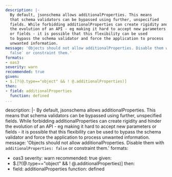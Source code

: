 ```yaml
---
description: |-
  By default, jsonschema allows additionalProperties. This means
  that schema validators can be bypassed using further, unspecified
  fields. While forbidding additionalProperties can create rigidity and hinder
  the evolution of an API - eg making it hard to accept new parameters
  or fields - it is possible that this flexibility can be used
  to bypass the schema validator and force the application to process
  unwanted information.
message: 'Objects should not allow additionalProperties. Disable them with `additionalProperties:
  false` or constraint them.'
formats:
- oas3
severity: warn
recommended: true
given:
- $.[?(@.type=="object" && ! @.additionalProperties)]
then:
- field: additionalProperties
  function: defined
...
```

description: |-
  By default, jsonschema allows additionalProperties. This means
  that schema validators can be bypassed using further, unspecified
  fields. While forbidding additionalProperties can create rigidity and hinder
  the evolution of an API - eg making it hard to accept new parameters
  or fields - it is possible that this flexibility can be used
  to bypass the schema validator and force the application to process
  unwanted information.
message: 'Objects should not allow additionalProperties. Disable them with `additionalProperties:
  false` or constraint them.'
formats:
- oas3
severity: warn
recommended: true
given:
- $.[?(@.type=="object" && ! @.additionalProperties)]
then:
- field: additionalProperties
  function: defined